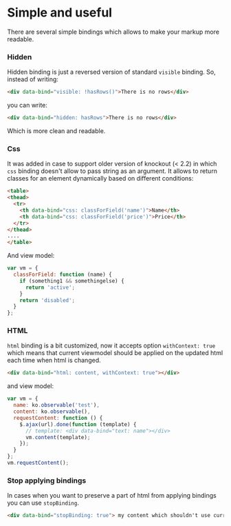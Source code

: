Simple and useful
===

There are several simple bindings which allows to make your markup more readable.

### Hidden

Hidden binding is just a reversed version of standard `visible` binding. So, instead of writing:
```html
<div data-bind="visible: !hasRows()">There is no rows</div>
```
you can write:
```html
<div data-bind="hidden: hasRows">There is no rows</div>
```
Which is more clean and readable.

### Css

It was added in case to support older version of knockout (< 2.2) in which `css` binding doesn't allow to pass string as an argument. It allows to return classes for an element dynamically based on different conditions:
```html
<table>
<thead>
  <tr>
    <th data-bind="css: classForField('name')">Name</th>
    <th data-bind="css: classForField('price')">Price</th>
  </tr>
</thead>
....
</table>
```
And view model:
```js
var vm = {
  classForField: function (name) {
    if (something1 && somethingelse) {
      return 'active';
    }
    return 'disabled';
  }
};
```

### HTML

`html` binding is a bit customized, now it accepts option `withContext: true` which means that current viewmodel should be applied on the updated html each time when html is changed.
```html
<div data-bind="html: content, withContext: true"></div>
```
and view model:
```js
var vm = {
  name: ko.observable('test'),
  content: ko.observable(),
  requestContent: function () {
    $.ajax(url).done(function (template) {
      // template: <div data-bind="text: name"></div>
      vm.content(template);
    });
  }
};
vm.requestContent();
```

### Stop applying bindings

In cases when you want to preserve a part of html from applying bindings you can use `stopBinding`.
```html
<div data-bind="stopBinding: true"> my content which shouldn't use current context</div>
```